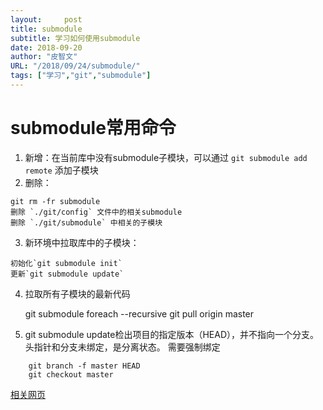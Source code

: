 ```yaml
---
layout:     post 
title: submodule
subtitle: 学习如何使用submodule
date: 2018-09-20
author: "皮智文"
URL: "/2018/09/24/submodule/"
tags: ["学习","git","submodule"]
---
```


# submodule常用命令

1. 新增：在当前库中没有submodule子模块，可以通过 `git submodule add remote` 添加子模块
2. 删除：
```
git rm -fr submodule
删除 `./git/config` 文件中的相关submodule
删除 `./git/submodule` 中相关的子模块
```

3. 新环境中拉取库中的子模块：
```
初始化`git submodule init`
更新`git submodule update`
```

4. 拉取所有子模块的最新代码
    
    git submodule foreach --recursive git pull origin master

5. git submodule update检出项目的指定版本（HEAD），并不指向一个分支。头指针和分支未绑定，是分离状态。
需要强制绑定
```
    git branch -f master HEAD
    git checkout master
```
[相关网页](https://blog.csdn.net/Yan_Chou/article/details/73730793)